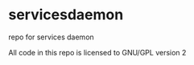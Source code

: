 servicesdaemon
==============

repo for services daemon

All code in this repo is licensed to GNU/GPL version 2

